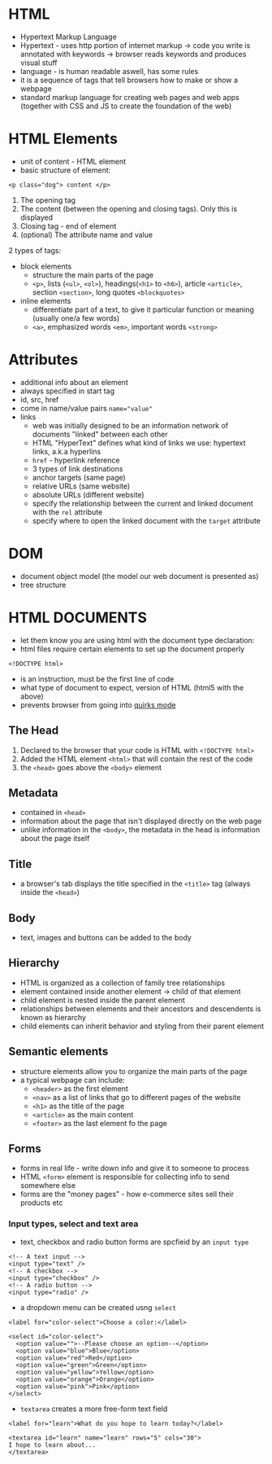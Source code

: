 # HTML 
* Hypertext Markup Language
* Hypertext - uses http portion of internet markup -> code you write is annotated with keywords -> browser reads keywords and produces visual stuff
* language - is human readable aswell, has some rules
* it is a sequence of tags that tell browsers how to make or show a webpage
* standard markup language for creating web pages and web apps (together with CSS and JS to create the foundation of the web)

# HTML Elements

* unit of content - HTML element
* basic structure of element: 

```
<p class="dog"> content </p>
```

1. The opening tag
2. The content (between the opening and closing tags). Only this is displayed
3. Closing tag - end of element 
4. (optional) The attribute name and value


2 types of tags:
* block elements
  *  structure the main parts of the page
  * `<p>`, lists (`<ul>`, `<ol>`), headings(`<h1>` to `<h6>`), article `<article>`, section `<section>`, long quotes `<blockquotes>`
* inline elements
  * differentiate part of a text, to give it particular function or meaning (usually one/a few words)
  * `<a>`, emphasized words `<em>`, important words `<strong>`


# Attributes 

* additional info about an element
* always specified in start tag
* id, src, href 
* come in name/value pairs `name="value"`
* links
  * web was initially designed to be an information network of documents "linked" between each other 
  * HTML "HyperText" defines what kind of links we use: hypertext links, a.k.a hyperlins
  * `href` - hyperlink reference
  * 3 types of link destinations
   * anchor targets (same page)
   * relative URLs (same website)
   * absolute URLs (different website)
  * specify the relationship between the current and linked document with the `rel` attribute
  * specify where to open the linked document with the `target` attribute

# DOM 
* document object model (the model our web document is presented as)
* tree structure 


# HTML DOCUMENTS

* let them know you are using html with the document type declaration: 
* html files require certain elements to set up the document properly

```<!DOCTYPE html>```

* is an instruction, must be the first line of code
* what type of document to expect, version of HTML (html5 with the above)
* prevents browser from going into [quirks mode](https://developer.mozilla.org/en-US/docs/Web/HTML/Quirks_Mode_and_Standards_Mode)

## The Head 

1. Declared to the browser that your code is HTML with `<!DOCTYPE html>`
2. Added the HTML element `<html>` that will contain the rest of the code
3. the `<head>` goes above the `<body>` element

## Metadata

* contained in `<head>` 
* information about the page that isn't displayed directly on the web page
* unlike information in the `<body>`, the metadata in the head is information about the page itself 

## Title 

* a browser's tab displays the title specified in the `<title>` tag (always inside the `<head>`)

## Body
 
* text, images and buttons can be added to the body

## Hierarchy 

* HTML is organized as a collection of family tree relationships
* element contained inside another element -> child of that element
* child element is nested inside the parent element
* relationships between elements and their ancestors and descendents is known as hierarchy
* child elements can inherit behavior and styling from their parent element

## Semantic elements

* structure elements allow you to organize the main parts of the page
* a typical webpage can include: 
  * `<header>` as the first element
  * `<nav>` as a list of links that go to different pages of the website
  * `<h1>` as the title of the page
  * `<article>` as the main content 
  * `<footer>` as the last element fo the page 

## Forms

* forms in real life - write down info and give it to someone to process
* HTML `<form>` element is responsible for collecting info to send somewhere else
* forms are the "money pages" - how e-commerce sites sell their products etc

### Input types, select and text area

* text, checkbox and radio button forms are spcfieid by an `input type`

```
<!-- A text input -->
<input type="text" />
<!-- A checkbox -->
<input type="checkbox" />
<!-- A radio button -->
<input type="radio" />
```

* a dropdown menu can be created usng `select`

```
<label for="color-select">Choose a color:</label>

<select id="color-select">
  <option value="">--Please choose an option--</option>
  <option value="blue">Blue</option>
  <option value="red">Red</option>
  <option value="green">Green</option>
  <option value="yellow">Yellow</option>
  <option value="orange">Orange</option>
  <option value="pink">Pink</option>
</select>
```

* `textarea` creates a more free-form text field 

```
<label for="learn">What do you hope to learn today?</label>

<textarea id="learn" name="learn" rows="5" cols="30">
I hope to learn about...
</textarea>
```
